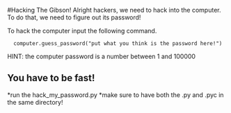 #Hacking The Gibson!
Alright hackers, we need to hack into the computer.
To do that, we need to figure out its password!

To hack the computer input the following command.

	  computer.guess_password("put what you think is the password here!")

HINT: the computer password is a number between 1 and 100000
 
You have to be fast! 
------------
*run the hack_my_password.py
*make sure to have both the .py and .pyc in the same directory!